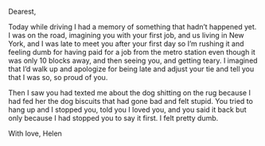 Dearest,

Today while driving I had a memory of something that hadn’t happened yet. I was on the road, imagining you with your first job, and us living in New York, and I was late to meet you after your first day so I’m rushing it and feeling dumb for having paid for a job from the metro station even though it was only 10 blocks away, and then seeing you, and getting teary. I imagined that I’d walk up and apologize for being late and adjust your tie and tell you that I was so, so proud of you.

Then I saw you had texted me about the dog shitting on the rug because I had fed her the dog biscuits that had gone bad and felt stupid. You tried to hang up and I stopped you, told you I loved you, and you said it back but only because I had stopped you to say it first. I felt pretty dumb.

With love,
Helen